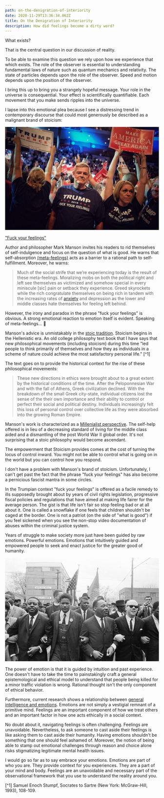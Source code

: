 ```yaml
---
path: on-the-denigration-of-interiority
date: 2020-11-29T13:36:34.062Z
title: On the Denigration of Interiority
description: How did feelings become a dirty word?
---
```

What exists?

That is the central question in our discussion of reality.

To be able to examine this question we rely upon how we experience that which exists. The role of the observer is essential to understanding fundamental laws of nature such as quantum mechanics and relativity. The state of particles depends upon the role of the observer. Speed and motion depends upon the position of the observer.

I bring this up to bring you a strangely hopeful message. Your role in the universe is consequential. Your effect is scientifically quantifiable. Each movement that you make sends ripples into the universe.

I lapse into this emotional plea because I see a distressing trend in contemporary discourse that could most generously be described as a malignant brand of stoicism:

![Trump rally supporters with Fuck Your Feelings tshirts](../assets/trump-rally-fuck-your-feelings.jpg)

["Fuck your feelings"](https://markmanson.net/fuck-your-feelings)

Author and philosopher Mark Manson invites his readers to rid themselves of self-indulgence and focus on the question of what is good. He warns that self-absorption [(meta-feelings)](https://markmanson.net/fuck-your-feelings#metafeelings-table) acts as a barrier to a rational path to self-fulfillment. Moreover, he warns: 

> Much of the social strife that we’re experiencing today is the result of these meta-feelings. Moralizing mobs on both the political right and left see themselves as victimized and somehow special in every miniscule [sic] pain or setback they experience. Greed skyrockets while the rich congratulate themselves on being rich in tandem with the increasing rates of [anxiety](https://markmanson.net/videos/overcome-anxiety-course) and depression as the lower and middle classes hate themselves for feeling left behind.

However, the irony and paradox in the phrase "fuck your feelings" is obvious. A strong emotional reaction to emotion itself is evident. Speaking of meta-feelings... 🤔

Manson's advice is unmistakably in the [stoic tradition](https://en.wikipedia.org/wiki/Stoicism). Stoicism begins in the Hellenistic era. An old college philosophy text book that I have says that new philosophical movements (including stoicism) during this time "led people to think primarily of themselves and how they as individuals in a scheme of nature could achieve the most satisfactory personal life." [^1]

The text goes on to provide the historical context for the rise of these philosophical movements:

> These new directions in ethics were brought about to a great extent by the historical conditions of the time. After the Peloponnesian War and with the fall of Athens, Greek civilization declined. With the breakdown of the small Greek city-state, individual citizens lost the sense of the their own importance and their ability to control or perfect their social and political destiny. Individuals increasingly felt this loss of personal control over collective life as they were absorbed into the growing Roman Empire.

Manson's work is characterized as a [Millenialist perspective](https://www.thetimes.co.uk/article/mark-manson-interview-why-the-millennial-self-help-guru-wrote-a-book-about-hope-636d0q95j). The self-help offered is in lieu of a decreasing standard of living for the middle class aided and a dismantling of the post World War II global order. It's not surprising that a stoic philosophy would become ascendant.

The empowerment that Stoicism provides comes at the cost of turning the locus of control inward. You might not be able to control what is going on in the world but you can control how you respond.

I don't have a problem with Manson's brand of stoicism. Unfortunately, I can't get past the fact that the phrase "fuck your feelings" has also become a pernicious fascist mantra in some circles.

In the Trumpian context "fuck your feelings" is offered as a facile remedy to ills supposedly brought about by years of civil rights legislation, progressive fiscal policies and regulations that have aimed at making life fairer for the average person. The gist is that life isn't fair so stop feeling bad or at all about it. One is called a snowflake if one feels that children shouldn't be caged at the border. One is not a patriot (on the side of "what is good") if you feel sickened when you see the non-stop video documentation of abuses within the criminal justice system.

Years of struggle to make society more just have been guided by raw emotions. Powerful emotions. Emotions that intuitively guided and empowered people to seek and enact justice for the greater good of humanity.

![Civil rights marchers arm in arm](../assets/ap_6503170265.jpg)

The power of emotion is that it is guided by intuition and past experience. One doesn't have to take the time to painstakingly craft a general epistemological and ethical model to understand that people being killed for a minor traffic violation is wrong. Rational thought isn't the only component of ethical behavior. 

Furthermore, current research shows a relationship between [general intelligence and emotions](https://www.scientificamerican.com/article/emotional-smarts-tied-to/). Emotions are not simply a vestigial remnant of a primitive mind. Feelings are an important component of how we treat others and an important factor in how one acts ethically in a social context.

No doubt about it, navigating feelings is often challenging. Feelings are unavoidable. Nevertheless, to ask someone to cast aside their feelings is like asking them to cast aside their humanity. Having emotions shouldn't be something that one should feel ashamed of. Moreover, the notion of being able to stamp out emotional challenges through reason and choice alone risks stigmatizing legitimate mental health issues.

I would go so far as to say embrace your emotions. Emotions are part of who you are. They provide context for you experiences. They are a part of your mind and body. Feelings are an unavoidable and necessary part of the observational framework that you use to understand the reality around you.

[^1] Samuel Enoch Stumpf, Socrates to Sartre (New York: McGraw-Hill, 1993), 108-109.